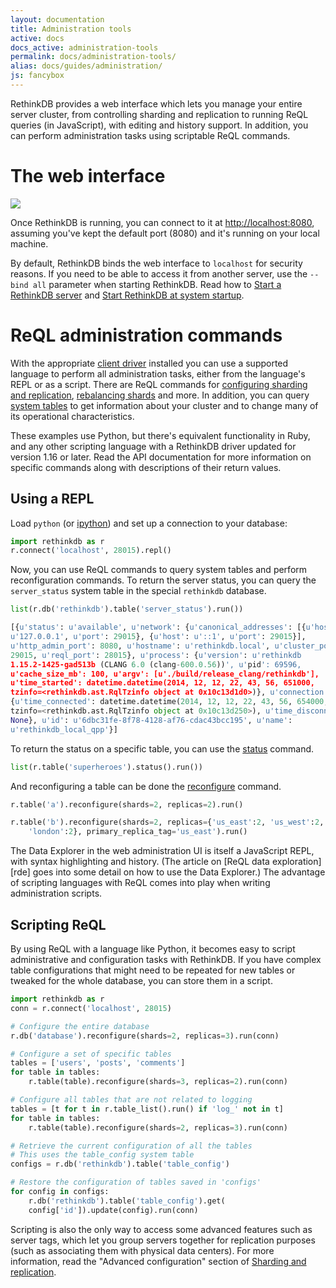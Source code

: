 ```yaml
---
layout: documentation
title: Administration tools
active: docs
docs_active: administration-tools
permalink: docs/administration-tools/
alias: docs/guides/administration/
js: fancybox
---
```


RethinkDB provides a web interface which lets you manage your entire server cluster, from controlling sharding and replication to running ReQL queries (in JavaScript), with editing and history support. In addition, you can perform administration tasks using scriptable ReQL commands.

# The web interface #

<a class="screenshot-thumbnail" href="/assets/images/docs/administration/webui.png"><img src="/assets/images/docs/administration/thumbnails/webui.png" /></a>

Once RethinkDB is running, you can connect to it at <http://localhost:8080>, assuming you've kept the default port (8080) and it's running on your local machine.

By default, RethinkDB binds the web interface to `localhost` for security reasons. If you need to be able to access it from another server, use the `--bind all` parameter when starting RethinkDB. Read how to [Start a RethinkDB server][sc] and [Start RethinkDB at system startup][cc].

[sc]: /docs/start-a-server/
[cc]: /docs/start-on-startup/

# ReQL administration commands #

With the appropriate [client driver][cd] installed you can use a supported language to perform all administration tasks, either from the language's REPL or as a script. There are ReQL commands for [configuring sharding and replication](/api/python/reconfigure), [rebalancing shards](/api/python/rebalance) and more. In addition, you can query [system tables](/docs/system-tables/) to get information about your cluster and to change many of its operational characteristics.

[cd]: /docs/install-drivers/

These examples use Python, but there's equivalent functionality in Ruby, and any other scripting language with a RethinkDB driver updated for version 1.16 or later. Read the API documentation for more information on specific commands along with descriptions of their return values.

## Using a REPL ##

Load `python` (or [ipython](http://ipython.org)) and set up a connection to your database:

```py
import rethinkdb as r
r.connect('localhost', 28015).repl()
```

Now, you can use ReQL commands to query system tables and perform reconfiguration commands. To return the server status, you can query the `server_status` system table in the special `rethinkdb` database.

```py
list(r.db('rethinkdb').table('server_status').run())

[{u'status': u'available', u'network': {u'canonical_addresses': [{u'host':
u'127.0.0.1', u'port': 29015}, {u'host': u'::1', u'port': 29015}],
u'http_admin_port': 8080, u'hostname': u'rethinkdb.local', u'cluster_port':
29015, u'reql_port': 28015}, u'process': {u'version': u'rethinkdb
1.15.2-1425-gad513b (CLANG 6.0 (clang-600.0.56))', u'pid': 69596,
u'cache_size_mb': 100, u'argv': [u'./build/release_clang/rethinkdb'],
u'time_started': datetime.datetime(2014, 12, 12, 22, 43, 56, 651000,
tzinfo=<rethinkdb.ast.RqlTzinfo object at 0x10c13d1d0>)}, u'connection':
{u'time_connected': datetime.datetime(2014, 12, 12, 22, 43, 56, 654000,
tzinfo=<rethinkdb.ast.RqlTzinfo object at 0x10c13d250>), u'time_disconnected':
None}, u'id': u'6dbc31fe-8f78-4128-af76-cdac43bcc195', u'name':
u'rethinkdb_local_qpp'}]
```

To return the status on a specific table, you can use the [status](/api/python/status) command.

```py
list(r.table('superheroes').status().run())
```

And reconfiguring a table can be done the [reconfigure](/api/python/reconfigure) command.

```py
r.table('a').reconfigure(shards=2, replicas=2).run()

r.table('b').reconfigure(shards=2, replicas={'us_east':2, 'us_west':2,
    'london':2}, primary_replica_tag='us_east').run()
```

The Data Explorer in the web administration UI is itself a JavaScript REPL, with syntax highlighting and history. (The article on [ReQL data exploration][rde] goes into some detail on how to use the Data Explorer.) The advantage of scripting languages with ReQL comes into play when writing administration scripts.

## Scripting ReQL ##

By using ReQL with a language like Python, it becomes easy to script administrative and configuration tasks with RethinkDB. If you have complex table configurations that might need to be repeated for new tables or tweaked for the whole database, you can store them in a script.

```py
import rethinkdb as r
conn = r.connect('localhost', 28015)

# Configure the entire database
r.db('database').reconfigure(shards=2, replicas=3).run(conn)

# Configure a set of specific tables
tables = ['users', 'posts', 'comments']
for table in tables:
    r.table(table).reconfigure(shards=3, replicas=2).run(conn)

# Configure all tables that are not related to logging
tables = [t for t in r.table_list().run() if 'log_' not in t]
for table in tables:
    r.table(table).reconfigure(shards=2, replicas=3).run(conn)

# Retrieve the current configuration of all the tables
# This uses the table_config system table
configs = r.db('rethinkdb').table('table_config')

# Restore the configuration of tables saved in 'configs'
for config in configs:
    r.db('rethinkdb').table('table_config').get(
    config['id']).update(config).run(conn)
```

Scripting is also the only way to access some advanced features such as server tags, which let you group servers together for replication purposes (such as associating them with physical data centers). For more information, read the "Advanced configuration" section of [Sharding and replication][sr].

[sr]: /docs/sharding-and-replication/
